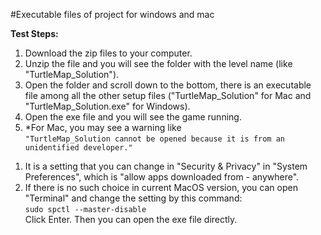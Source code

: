 #Executable files of project for windows and mac

**Test Steps:** </br>
1. Download the zip files to your computer.
2. Unzip the file and you will see the folder with the level name (like "TurtleMap_Solution").
3. Open the folder and scroll down to the bottom, there is an executable file among all the other setup files ("TurtleMap_Solution" for Mac and "TurtleMap_Solution.exe" for Windows).
4. Open the exe file and you will see the game running.
5. *For Mac, you may see a warning like </br>
```"TurtleMap_Solution cannot be opened because it is from an unidentified developer." ``` </br>
1) It is a setting that you can change in "Security & Privacy" in "System Preferences", which is "allow apps downloaded from - anywhere". </br>
2) If there is no such choice in current MacOS version, you can open "Terminal" and change the setting by this command:</br>
```sudo spctl --master-disable```</br>
Click Enter. Then you can open the exe file directly.
